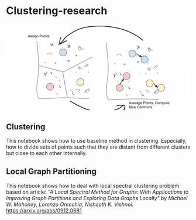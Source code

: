 # Clustering-research
![Image of clusters](https://github.com/AlbMLpy/Clustering-research/blob/master/Misc/clusters.png)

## Clustering
This notebook shows how to use baseline method in clustering. Especially, how to divide sets of points such that they 
are distant from different clusters but close to each other internally.

## Local Graph Partitioning
This notebook shows how to deal with local spectral clustering problem based on article: *"A Local Spectral Method for Graphs: With Applications to Improving
Graph Partitions and Exploring Data Graphs Locally" by Michael W. Mahoney, Lorenzo Orecchia, Nisheeth K. Vishnoi.*
https://arxiv.org/abs/0912.0681
